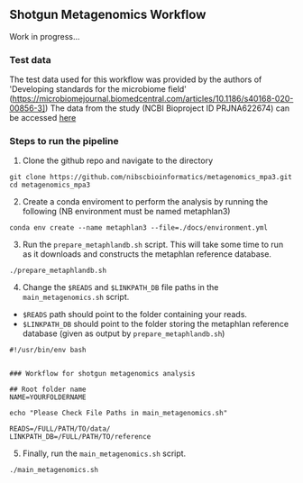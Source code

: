 ## Shotgun Metagenomics Workflow


Work in progress...

### Test data
The test data used for this workflow was provided by the authors of 'Developing standards for the microbiome field' (https://microbiomejournal.biomedcentral.com/articles/10.1186/s40168-020-00856-3])
The data from the study (NCBI Bioproject ID PRJNA622674) can be accessed [here](https://www.ncbi.nlm.nih.gov/sra/10506348,10506347,10506346,10506345,10506339,10506328,10506322,10506321,10506320,10506319,10506318,10506317,10506316,10506315,10506314,10506313,10506312,10506311,10506310,10506309)


### Steps to run the pipeline

1. Clone the github repo and navigate to the directory

```
git clone https://github.com/nibscbioinformatics/metagenomics_mpa3.git
cd metagenomics_mpa3
```


2. Create a conda enviroment to perform the analysis by running the following (NB environment must be named metaphlan3)

```
conda env create --name metaphlan3 --file=./docs/environment.yml
```


3. Run the `prepare_metaphlandb.sh` script. This will take some time to run as it downloads and constructs the metaphlan reference database.

```
./prepare_metaphlandb.sh
```

4. Change the `$READS` and `$LINKPATH_DB` file paths in the `main_metagenomics.sh` script.
- `$READS` path should point to the folder containing your reads.
- `$LINKPATH_DB` should point to the folder storing the metaphlan reference database (given as output by `prepare_metaphlandb.sh`)

```
#!/usr/bin/env bash


### Workflow for shotgun metagenomics analysis

## Root folder name
NAME=YOURFOLDERNAME

echo "Please Check File Paths in main_metagenomics.sh"

READS=/FULL/PATH/TO/data/
LINKPATH_DB=/FULL/PATH/TO/reference 
```

5. Finally, run the `main_metagenomics.sh` script.  
```
./main_metagenomics.sh
```